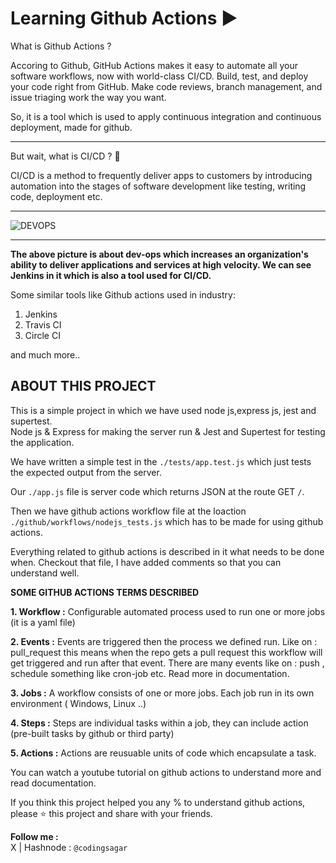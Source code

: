 # Learning Github Actions ▶️

What is Github Actions ?  

Accoring to Github, GitHub Actions makes it easy to automate all your software workflows, now with world-class CI/CD. Build, test, and deploy your code right from GitHub. Make code reviews, branch management, and issue triaging work the way you want.

So, it is a tool which is used to apply continuous integration and continuous deployment, made for github.  

---

But wait, what is CI/CD ? 🤔  

CI/CD is a method to frequently deliver apps to customers by introducing automation into the stages of software development like testing, writing code, deployment etc.

***
 ![DEVOPS](https://testrigor.com/wp-content/uploads/2022/12/cicd_5_updated.png)
***

**The above picture is about dev-ops which increases an organization's ability to deliver applications and services at high velocity. We can see Jenkins in it which is also a tool used for CI/CD.**  


Some similar tools like Github actions used in industry:  
1. Jenkins  
2. Travis CI  
3. Circle CI  

and much more..



## ABOUT THIS PROJECT

This is a simple project in which we have used node js,express js, jest and supertest.   
Node js & Express for making the server run & Jest and Supertest for testing the application.  

We have written a simple test in the `./tests/app.test.js` which just tests the expected output from the server.  

Our `./app.js` file is server code which returns JSON at the route GET `/`. 

Then we have github actions workflow file at the loaction `./github/workflows/nodejs_tests.js` which has to be made for using github actions.

Everything related to github actions is described in it what needs to be done when. Checkout that file, I have added comments so that you can understand well.

**SOME GITHUB ACTIONS TERMS DESCRIBED**

**1. Workflow :** Configurable automated process used to run one or more jobs (it is a yaml file)  

**2. Events :** Events are triggered then the process we defined run. Like on : pull_request this means when the repo gets a pull request this workflow will get triggered and run after that event. There are many events like on : push , schedule something like cron-job etc. Read more in documentation.  

**3. Jobs :** A workflow consists of one or more jobs. Each job run in its own environment ( Windows, Linux ..)  

**4. Steps :** Steps are individual tasks within a job, they can include action (pre-built tasks by github or third party)  

**5. Actions :** Actions are reusuable units of code which encapsulate a task.   

You can watch a youtube tutorial on github actions to understand more and read documentation.  

If you think this project helped you any % to understand github actions, please ⭐ this project and share with your friends.  

**Follow me :**   
X | Hashnode : `@codingsagar`

 
